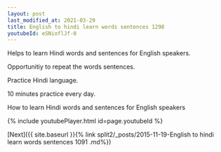 ```yaml
---
layout: post
last_modified_at: 2021-03-29
title: English to hindi learn words sentences 1298 
youtubeId: eSNioflJf-0
---
```

 
 
Helps to learn Hindi words and sentences for English speakers.

Opportunitiy to repeat the words sentences. 

Practice Hindi language. 
 
10 minutes practice every day. 
 
How to learn Hindi words and sentences for English speakers 
 
{% include youtubePlayer.html id=page.youtubeId %}
 
 
[Next]({{ site.baseurl }}{% link  split2/_posts/2015-11-19-English to hindi learn words sentences 1091 .md%})
 
